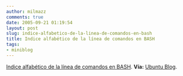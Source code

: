 ```yaml
---
author: milmazz
comments: true
date: 2005-09-21 01:19:54
layout: post
slug: indice-alfabetico-de-la-linea-de-comandos-en-bash
title: Indice alfabético de la línea de comandos en BASH
tags:
- miniblog
---
```


[Indice alfabético de la línea de comandos en BASH](http://www.ss64.com/bash/). **Vía:** [Ubuntu Blog](http://ubuntu.wordpress.com/2005/09/13/bash-command-index/).
